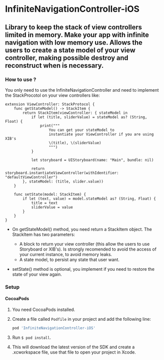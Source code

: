 

# InfiniteNavigationController-iOS

## Library to keep the stack of view controllers limited in memory. Make your app with infinite navigation with low memory use. Allows the users to create a state model of your view controller, making possible destroy and reconstruct when is necessary.

### How to use ?

You only need to use the InfiniteNavigationController and need to implement the StackProcotol on your view controllers like:
    
    extension ViewController: StackProtocol {
        func getStateModel() -> StackItem {
            return StackItem(viewController: { stateModel in
                if let (title, sliderValue) = stateModel as? (String, Float) {
                    print("""
                        You can get your stateModel to
                        instantiate your ViewController if you are using XIB's
                        \(title), \(sliderValue)
                        """)
                }
                
                let storyboard = UIStoryboard(name: "Main", bundle: nil)
                
                return storyboard.instantiateViewController(withIdentifier: "defaultViewController")
            }, stateModel: (title, slider.value))
        }
        
        func setState(model: StackItem) {
            if let (text, value) = model.stateModel as? (String, Float) {
                title = text
                sliderValue = value
            }
        }
    }

- On getStateModel() method, you need return a StackItem object. The StackItem has two parameters: 
    - A block to return your view controller (this allow the users to use Storyboard or XIB's). Is strongly recomended to avoid the access of your current instance, to avoid memory leaks. 
    - A state model, to persist any state that user want.

- setState() method is optional, you implement if you need to restore the state of your view again.


### Setup

#### CocoaPods

1. You need CocoaPods installed.

2. Create a file called `Podfile` in your project and add the following line:

    ```ruby
    pod 'InfiniteNavigationController-iOS'
    ```

3. Run `$ pod install`.

4. This will download the latest version of the SDK and create a .xcworkspace
file, use that file to open your project in Xcode.